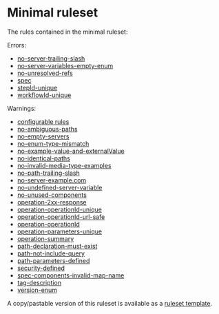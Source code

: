 # Minimal ruleset

The rules contained in the minimal ruleset:

Errors:

- [no-server-trailing-slash](./no-server-trailing-slash.md)
- [no-server-variables-empty-enum](./no-server-variables-empty-enum.md)
- [no-unresolved-refs](./no-unresolved-refs.md)
- [spec](./spec.md)
- [stepId-unique](./arazzo/stepId-unique.md)
- [workflowId-unique](./arazzo/workflowId-unique.md)

Warnings:

- [configurable rules](./configurable-rules.md)
- [no-ambiguous-paths](./no-ambiguous-paths.md)
- [no-empty-servers](./no-empty-servers.md)
- [no-enum-type-mismatch](./no-enum-type-mismatch.md)
- [no-example-value-and-externalValue](./no-example-value-and-externalValue.md)
- [no-identical-paths](./no-identical-paths.md)
- [no-invalid-media-type-examples](./no-invalid-media-type-examples.md)
- [no-path-trailing-slash](./no-path-trailing-slash.md)
- [no-server-example.com](./no-server-example-com.md)
- [no-undefined-server-variable](./no-undefined-server-variable.md)
- [no-unused-components](./no-unused-components.md)
- [operation-2xx-response](./operation-2xx-response.md)
- [operation-operationId-unique](./operation-operationId-unique.md)
- [operation-operationId-url-safe](./operation-operationId-url-safe.md)
- [operation-operationId](./operation-operationId.md)
- [operation-parameters-unique](./operation-parameters-unique.md)
- [operation-summary](./operation-summary.md)
- [path-declaration-must-exist](./path-declaration-must-exist.md)
- [path-not-include-query](./path-not-include-query.md)
- [path-parameters-defined](./path-parameters-defined.md)
- [security-defined](./security-defined.md)
- [spec-components-invalid-map-name](./spec-components-invalid-map-name.md)
- [tag-description](./tag-description.md)
- [version-enum](./spot/version-enum.md)

A copy/pastable version of this ruleset is available as a [ruleset template](./ruleset-templates.md).
